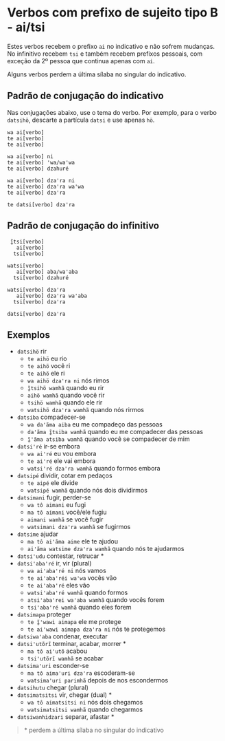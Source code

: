 # Verbos com prefixo de sujeito tipo B - ai/tsi

Estes verbos recebem o prefixo `ai` no indicativo e não sofrem mudanças. No infinitivo recebem `tsi` e também recebem prefixos pessoais, com exceção da 2º pessoa que continua apenas com `ai`.

Alguns verbos perdem a última sílaba no singular do indicativo.

## Padrão de conjugação do indicativo

Nas conjugações abaixo, use o tema do verbo. Por exemplo, para o verbo `datsihö`, descarte a partícula `datsi` e use apenas `hö`.

```text
wa ai[verbo]
te ai[verbo]
te ai[verbo]

wa ai[verbo] ni
te ai[verbo] ꞌwa/waꞌwa
te ai[verbo] dzahuré

wa ai[verbo] dzaꞌra ni
te ai[verbo] dzaꞌra waꞌwa
te ai[verbo] dzaꞌra

te datsi[verbo] dzaꞌra
```

## Padrão de conjugação do infinitivo

```text
 ĩ̱tsi[verbo]
   ai[verbo]
  tsi[verbo]

watsi[verbo]
   ai[verbo] aba/waꞌaba 
  tsi[verbo] dzahuré 

watsi[verbo] dzaꞌra
   ai[verbo] dzaꞌra waꞌaba
  tsi[verbo] dzaꞌra
    
datsi[verbo] dzaꞌra
```

## Exemplos

- `datsihö` rir
  - `te aihö` eu rio
  - `te aihö` você ri
  - `te aihö` ele ri
  - `wa aihö dzaꞌra ni` nós rimos
  - `ĩ̱tsihö wamhã` quando eu rir
  - `aihö wamhã` quando você rir
  - `tsihö wamhã` quando ele rir
  - `watsihö dzaꞌra wamhã` quando nós rirmos
- `datsiba` compadecer-se
  - `wa daꞌãma aiba` eu me compadeço das pessoas
  - `daꞌãma ĩ̱tsiba wamhã` quando eu me compadecer das pessoas
  - `ĩ̱ꞌãma atsiba wamhã` quando você se compadecer de mim
- `datsiꞌré` ir-se embora
  - `wa aiꞌré` eu vou embora
  - `te aiꞌré` ele vai embora
  - `watsiꞌré dzaꞌra wamhã` quando formos embora
- `datsipé` dividir, cotar em pedaços
  - `te aipé` ele divide
  - `watsipé wamhã` quando nós dois dividirmos
- `datsimani` fugir, perder-se
  - `wa tô aimani` eu fugi
  - `ma tô aimani` você/ele fugiu
  - `aimani wamhã` se você fugir
  - `watsimani dzaꞌra wamhã` se fugirmos
- `datsime` ajudar
  - `ma tô aiꞌãma aime` ele te ajudou
  - `aiꞌãma watsime dzaꞌra wamhã` quando nós te ajudarmos
- `datsiꞌudu` contestar, retrucar *
- `datsiꞌabaꞌré` ir, vir (plural)
  - `wa aiꞌabaꞌré ni` nós vamos
  - `te aiꞌabaꞌréi waꞌwa` vocês vão
  - `te aiꞌabaꞌré` eles vão
  - `watsiꞌabaꞌré wamhã` quando formos
  - `atsiꞌabaꞌrei waꞌaba wamhã` quando vocês forem
  - `tsiꞌabaꞌré wamhã` quando eles forem
- `datsimapa` proteger
  - `te ĩ̱ꞌwawi aimapa` ele me protege
  - `te aiꞌwawi aimapa dzaꞌra ni` nós te protegemos
- `datsiwaꞌaba` condenar, executar
- `datsiꞌutõrĩ` terminar, acabar, morrer *
  - `ma tô aiꞌutõ` acabou
  - `tsiꞌutõrĩ wamhã` se acabar
- `datsimaꞌuri` esconder-se
  - `ma tô aimaꞌuri dzaꞌra` escoderam-se
  - `watsimaꞌuri parimhã` depois de nos escondermos
- `datsihutu` chegar (plural)
- `datsimatsitsi` vir, chegar (dual) *
  - `wa tô aimatsitsi ni` nós dois chegamos
  - `watsimatsitsi wamhã` quando chegarmos
- `datsiwanhidzari` separar, afastar *

> \* perdem a última sílaba no singular do indicativo

